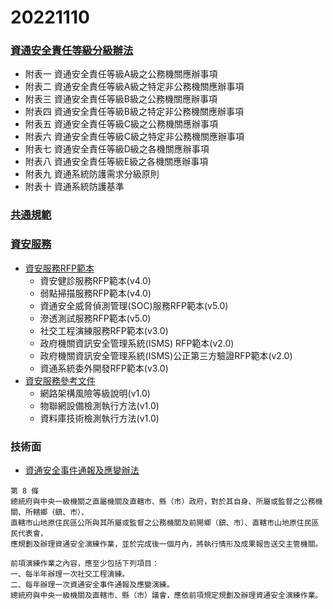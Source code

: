 # 20221110

### [	資通安全責任等級分級辦法](https://law.moj.gov.tw/LawClass/LawAll.aspx?pcode=A0030304)
- 附表一 資通安全責任等級A級之公務機關應辦事項
- 附表二 資通安全責任等級A級之特定非公務機關應辦事項
- 附表三 資通安全責任等級B級之公務機關應辦事項
- 附表四 資通安全責任等級B級之特定非公務機關應辦事項
- 附表五 資通安全責任等級C級之公務機關應辦事項
- 附表六 資通安全責任等級C級之特定非公務機關應辦事項
- 附表七 資通安全責任等級D級之各機關應辦事項
- 附表八 資通安全責任等級E級之各機關應辦事項
- 附表九 資通系統防護需求分級原則
- 附表十 資通系統防護基準

### [共通規範](https://www.nccst.nat.gov.tw/CommonSpecification?lang=zh)

### [資安服務](https://www.nccst.nat.gov.tw/SecurityRFP?lang=zh)
- [資安服務RFP範本](https://www.nccst.nat.gov.tw/SecurityRFP?lang=zh)
  - 資安健診服務RFP範本(v4.0)
  - 弱點掃描服務RFP範本(v4.0)
  - 資通安全威脅偵測管理(SOC)服務RFP範本(v5.0)
  - 滲透測試服務RFP範本(v5.0)
  - 社交工程演練服務RFP範本(v3.0)
  - 政府機關資訊安全管理系統(ISMS) RFP範本(v2.0)
  - 政府機關資訊安全管理系統(ISMS)公正第三方驗證RFP範本(v2.0)
  - 資通系統委外開發RFP範本(v3.0)
- [資安服務參考文件](https://www.nccst.nat.gov.tw/SecurityRFP?lang=zh) 
  - 網路架構風險等級說明(v1.0)
  - 物聯網設備檢測執行方法(v1.0)
  - 資料庫技術檢測執行方法(v1.0) 


### 技術面
- [	資通安全事件通報及應變辦法](https://law.moj.gov.tw/LawClass/LawAll.aspx?pcode=A0030305)
```
第 8 條
總統府與中央一級機關之直屬機關及直轄市、縣（市）政府，對於其自身、所屬或監督之公務機關、所轄鄉（鎮、市）、
直轄市山地原住民區公所與其所屬或監督之公務機關及前開鄉（鎮、市）、直轄市山地原住民區民代表會，
應規劃及辦理資通安全演練作業，並於完成後一個月內，將執行情形及成果報告送交主管機關。

前項演練作業之內容，應至少包括下列項目：
一、每半年辦理一次社交工程演練。
二、每年辦理一次資通安全事件通報及應變演練。
總統府與中央一級機關及直轄市、縣（市）議會，應依前項規定規劃及辦理資通安全演練作業。
```
